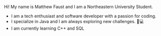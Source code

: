 ### 
Hi! My name is Matthew Faust and I am a Northeastern University Student.

- I am a tech enthusiast and software developer with a passion for coding.
- I specialize in Java and I am always exploring new challenges. 🚀💻
- I am currently learning C++ and SQL

<!--
**MatthewFaust/MatthewFaust** is a ✨ _special_ ✨ repository because its `README.md` (this file) appears on your GitHub profile.

Here are some ideas to get you started:

- 🔭 I’m currently working on ...
- 🌱 I’m currently learning ...
- 👯 I’m looking to collaborate on ...
- 🤔 I’m looking for help with ...
- 💬 Ask me about ...
- 📫 How to reach me: ...
- 😄 Pronouns: ...
- ⚡ Fun fact: ...
-->
